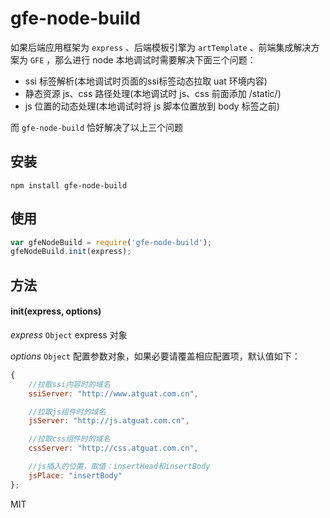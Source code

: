 # gfe-node-build

如果后端应用框架为 `express` 、后端模板引擎为 `artTemplate` 、前端集成解决方案为 `GFE` ，那么进行 node 本地调试时需要解决下面三个问题：
- ssi 标签解析(本地调试时页面的ssi标签动态拉取 uat 环境内容)
- 静态资源 js、css 路径处理(本地调试时 js、css 前面添加 /static/)
- js 位置的动态处理(本地调试时将 js 脚本位置放到 body 标签之前)

而 `gfe-node-build` 恰好解决了以上三个问题

## 安装
```
npm install gfe-node-build
```

## 使用
```javascript
var gfeNodeBuild = require('gfe-node-build');
gfeNodeBuild.init(express);
```

## 方法
#### init(express, options)

*express* `Object` express 对象

*options* `Object` 配置参数对象，如果必要请覆盖相应配置项，默认值如下：

```javascript
{
    //拉取ssi内容时的域名
    ssiServer: "http://www.atguat.com.cn",

    //拉取js组件时的域名
    jsServer: "http://js.atguat.com.cn",

    //拉取css组件时的域名
    cssServer: "http://css.atguat.com.cn",

    //js插入的位置，取值：insertHead和insertBody
    jsPlace: "insertBody"
};
```

MIT